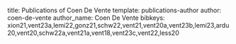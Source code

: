 title: Publications of Coen De Vente
template: publications-author
author: coen-de-vente
author_name: Coen De Vente
bibkeys: xion21,vent23a,lemi22,gonz21,schw22,vent21,vent20a,vent23b,lemi23,ardu20,vent20,schw22a,vent21a,vent18,vent23c,vent22,less20